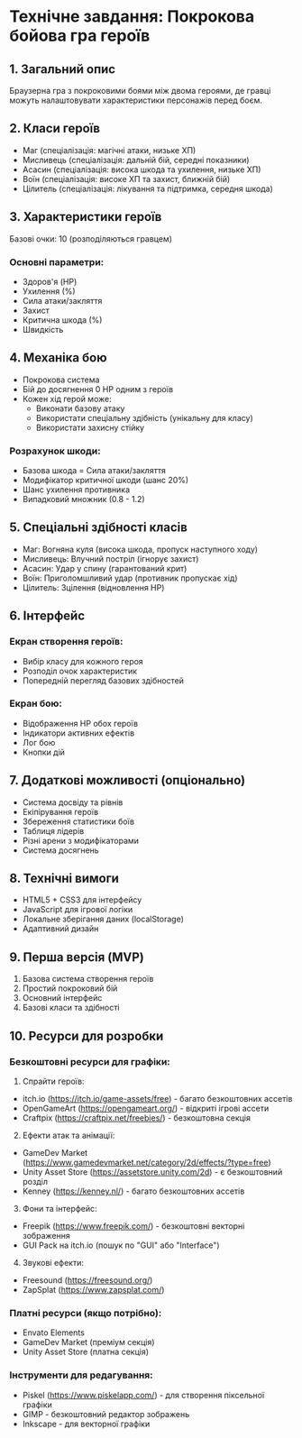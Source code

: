 # Технічне завдання: Покрокова бойова гра героїв

## 1. Загальний опис
Браузерна гра з покроковими боями між двома героями, де гравці можуть налаштовувати характеристики персонажів перед боєм.

## 2. Класи героїв
- Маг (спеціалізація: магічні атаки, низьке ХП)
- Мисливець (спеціалізація: дальній бій, середні показники)
- Асасин (спеціалізація: висока шкода та ухилення, низьке ХП)
- Воїн (спеціалізація: високе ХП та захист, ближній бій)
- Цілитель (спеціалізація: лікування та підтримка, середня шкода)

## 3. Характеристики героїв
Базові очки: 10 (розподіляються гравцем)
### Основні параметри:
- Здоров'я (HP)
- Ухилення (%)
- Сила атаки/закляття
- Захист
- Критична шкода (%)
- Швидкість

## 4. Механіка бою
- Покрокова система
- Бій до досягнення 0 HP одним з героїв
- Кожен хід герой може:
    * Виконати базову атаку
    * Використати спеціальну здібність (унікальну для класу)
    * Використати захисну стійку

### Розрахунок шкоди:
- Базова шкода = Сила атаки/закляття
- Модифікатор критичної шкоди (шанс 20%)
- Шанс ухилення противника
- Випадковий множник (0.8 - 1.2)

## 5. Спеціальні здібності класів
- Маг: Вогняна куля (висока шкода, пропуск наступного ходу)
- Мисливець: Влучний постріл (ігнорує захист)
- Асасин: Удар у спину (гарантований крит)
- Воїн: Приголомшливий удар (противник пропускає хід)
- Цілитель: Зцілення (відновлення HP)

## 6. Інтерфейс
### Екран створення героїв:
- Вибір класу для кожного героя
- Розподіл очок характеристик
- Попередній перегляд базових здібностей

### Екран бою:
- Відображення HP обох героїв
- Індикатори активних ефектів
- Лог бою
- Кнопки дій

## 7. Додаткові можливості (опціонально)
- Система досвіду та рівнів
- Екіпірування героїв
- Збереження статистики боїв
- Таблиця лідерів
- Різні арени з модифікаторами
- Система досягнень

## 8. Технічні вимоги
- HTML5 + CSS3 для інтерфейсу
- JavaScript для ігрової логіки
- Локальне зберігання даних (localStorage)
- Адаптивний дизайн

## 9. Перша версія (MVP)
1. Базова система створення героїв
2. Простий покроковий бій
3. Основний інтерфейс
4. Базові класи та здібності

## 10. Ресурси для розробки

### Безкоштовні ресурси для графіки:
1. Спрайти героїв:
- itch.io (https://itch.io/game-assets/free) - багато безкоштовних ассетів
- OpenGameArt (https://opengameart.org/) - відкриті ігрові ассети
- Craftpix (https://craftpix.net/freebies/) - безкоштовна секція

2. Ефекти атак та анімації:
- GameDev Market (https://www.gamedevmarket.net/category/2d/effects/?type=free)
- Unity Asset Store (https://assetstore.unity.com/2d) - є безкоштовний розділ
- Kenney (https://kenney.nl/) - багато безкоштовних ассетів

3. Фони та інтерфейс:
- Freepik (https://www.freepik.com/) - безкоштовні векторні зображення
- GUI Pack на itch.io (пошук по "GUI" або "Interface")

4. Звукові ефекти:
- Freesound (https://freesound.org/)
- ZapSplat (https://www.zapsplat.com/)

### Платні ресурси (якщо потрібно):
- Envato Elements
- GameDev Market (преміум секція)
- Unity Asset Store (платна секція)

### Інструменти для редагування:
- Piskel (https://www.piskelapp.com/) - для створення піксельної графіки
- GIMP - безкоштовний редактор зображень
- Inkscape - для векторної графіки 
